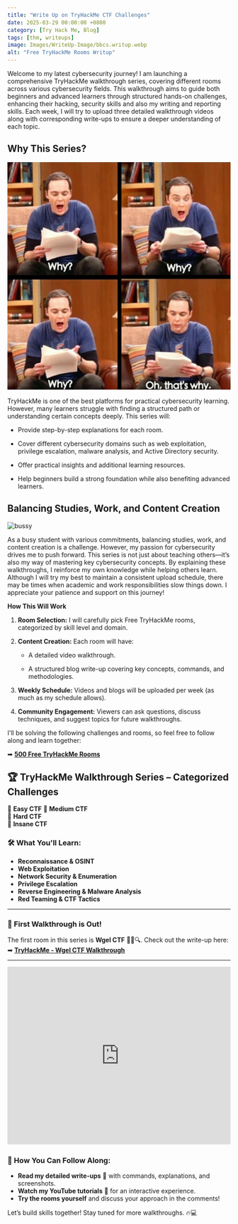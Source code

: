 ```yaml
---
title: "Write Up on TryHackMe CTF Challenges"
date: 2025-03-29 00:00:00 +0800
category: [Try Hack Me, Blog]
tags: [thm, writeups]
image: Images/WriteUp-Image/bbcs.writup.webp
alt: "Free TryHackMe Rooms Writup"
---
```


Welcome to my latest cybersecurity journey! I am launching a comprehensive TryHackMe walkthrough series, covering different rooms across various cybersecurity fields. This walkthrough aims to guide both beginners and advanced learners through structured hands-on challenges, enhancing their hacking, security skills and also my writing and reporting skills. Each week, I will try to upload three detailed walkthrough videos along with corresponding write-ups to ensure a deeper understanding of each topic.


## **Why This Series?** 

![Why](Images/why.webp)

TryHackMe is one of the best platforms for practical cybersecurity learning. However, many learners struggle with finding a structured path or understanding certain concepts deeply. This series will:

- Provide step-by-step explanations for each room.
    
- Cover different cybersecurity domains such as web exploitation, privilege escalation, malware analysis, and Active Directory security.
    
- Offer practical insights and additional learning resources.
    
- Help beginners build a strong foundation while also benefiting advanced learners.
    

## **Balancing Studies, Work, and Content Creation** 

![bussy](Images/yes-you-can-work-and-study-how-to-balance-part-time-work-and-academic-studies.gif)

As a busy student with various commitments, balancing studies, work, and content creation is a challenge. However, my passion for cybersecurity drives me to push forward. This series is not just about teaching others—it’s also my way of mastering key cybersecurity concepts. By explaining these walkthroughs, I reinforce my own knowledge while helping others learn. Although I will try my best to maintain a consistent upload schedule, there may be times when academic and work responsibilities slow things down. I appreciate your patience and support on this journey!

**How This Will Work**

1. **Room Selection:** I will carefully pick Free TryHackMe rooms, categorized by skill level and domain.
    
2. **Content Creation:** Each room will have:
    
    - A detailed video walkthrough.
        
    - A structured blog write-up covering key concepts, commands, and methodologies.
        
3. **Weekly Schedule:** Videos and blogs will be uploaded per week (as much as my schedule allows).
    
4. **Community Engagement:** Viewers can ask questions, discuss techniques, and suggest topics for future walkthroughs.
    

I'll be solving the following challenges and rooms, so feel free to follow along and learn together:

➡ **[500 Free TryHackMe Rooms](https://github.com/0xfke/500-free-TryHackMe-rooms)** 

## 🏆 TryHackMe Walkthrough Series – Categorized Challenges  

🔹 **Easy CTF** 
🔹 **Medium CTF**  
🔹 **Hard CTF**  
🔹 **Insane CTF**

### 🛠️ What You'll Learn:
- **Reconnaissance & OSINT**
- **Web Exploitation**
- **Network Security & Enumeration**
- **Privilege Escalation**
- **Reverse Engineering & Malware Analysis**
- **Red Teaming & CTF Tactics**

---

### 📌 First Walkthrough is Out!  
The first room in this series is **Wgel CTF** 🕵️‍♂️🔍. Check out the write-up here:  
➡ **[TryHackMe - Wgel CTF Walkthrough](https://0xfke.github.io/posts/Try-Hack-Me-Wgel-ctf/)**  

---



<iframe width="100%" height="400"
  src="https://www.youtube.com/embed/hKhCP_sUQ3g?si=6-8j9ZRhZsf-iBOK"
  title="YouTube video player"
  frameborder="0"
  allow="accelerometer; autoplay; clipboard-write; encrypted-media; gyroscope; picture-in-picture; web-share"
  referrerpolicy="strict-origin-when-cross-origin"
  allowfullscreen>
</iframe>

### 📌 How You Can Follow Along:
- **Read my detailed write-ups** 📖 with commands, explanations, and screenshots.  
- **Watch my YouTube tutorials** 🎥 for an interactive experience.  
- **Try the rooms yourself** and discuss your approach in the comments!  

Let’s build skills together! Stay tuned for more walkthroughs. 🔥💻
